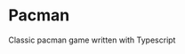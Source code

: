 # Pacman
Classic pacman game written with Typescript

<!-- Overview -->

<!-- Features -->

<!-- Techstack -->
